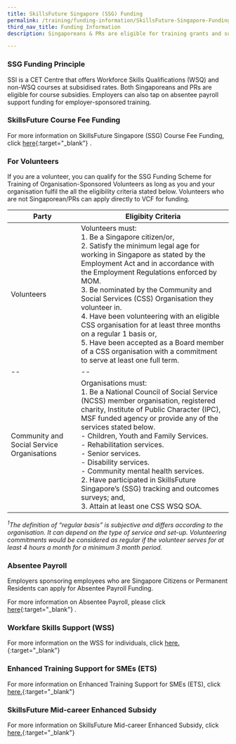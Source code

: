 ```yaml
---
title: SkillsFuture Singapore (SSG) Funding
permalink: /training/funding-information/SkillsFuture-Singapore-Funding/
third_nav_title: Funding Information
description: Singaporeans & PRs are eligible for training grants and subsidies under the SkillsFuture Singapore (SSG) Funding Scheme. Learn more.

---
```


### SSG Funding Principle

SSI is a CET Centre that offers Workforce Skills Qualifications (WSQ) and non-WSQ courses at subsidised rates. Both Singaporeans and PRs are eligible for course subsidies. Employers can also tap on absentee payroll support funding for employer-sponsored training.

### SkillsFuture Course Fee Funding

For more information on SkillsFuture Singapore (SSG) Course Fee Funding, click [here](https://www.ssg.gov.sg/programmes-and-initiatives/training-grants/self-sponsored-training-for-individuals.html?_ga=2.154182520.1749146116.1599791020-1989143907.1599791020){:target="_blank"}   .

### For Volunteers

If you are a volunteer, you can qualify for the SSG Funding Scheme for Training of Organisation-Sponsored Volunteers as long as you and your organisation fulfil the all the eligibility criteria stated below. Volunteers who are not Singaporean/PRs can apply directly to VCF for funding.


|Party|Eligibity Criteria|
|--|--|
|Volunteers | Volunteers must:  <br>1. Be a Singapore citizen/or,  <br>2. Satisfy the minimum legal age for working in Singapore as stated by the Employment Act and in accordance with the Employment Regulations enforced by MOM.  <br>3. Be nominated by the Community and Social Services (CSS) Organisation they volunteer in.<br>4. Have been volunteering with an eligible CSS organisation for at least three months on a regular 1 basis or,<br> 5. Have been accepted as a Board member of a CSS organisation with a commitment to serve at least one full term. |
|--|--|
|Community and Social Service Organisations|Organisations must:  <br>1. Be a National Council of Social Service (NCSS) member organisation, registered charity, Institute of Public Character (IPC), MSF funded agency or provide any of the services stated below.  <br> - Children, Youth and Family Services.  <br> - Rehabilitation services.  <br> - Senior services.  <br> - Disability services.  <br> - Community mental health services.  <br> 2. Have participated in SkillsFuture Singapore’s (SSG) tracking and outcomes surveys; and,  <br> 3. Attain at least one CSS WSQ SOA.|  

 _<sup>1</sup>The definition of “regular basis” is subjective and differs according to the organisation. It can depend on the type of service and set-up. Volunteering commitments would be considered as regular if the volunteer serves for at least 4 hours a month for a minimum 3 month period._   


### Absentee Payroll

Employers sponsoring employees who are Singapore Citizens or Permanent Residents can apply for Absentee Payroll Funding.  
  
For more information on Absentee Payroll, please click [here](https://www.skillsconnect.gov.sg/sop/portal/e-Services/For%20Employers/AbsenteePayroll.jsp){:target="_blank"}   .

### Workfare Skills Support (WSS)

For more information on the WSS for individuals, click [here.](https://www.wsg.gov.sg/programmes-and-initiatives/workfare-skills-support-scheme-individuals.html){:target="_blank"}     

### Enhanced Training Support for SMEs (ETS)

For more information on Enhanced Training Support for SMEs (ETS), click [here.](http://www.ssg.gov.sg/programmes-and-initiatives/funding/enhanced-training-support-for-smes1.html){:target="_blank"}   

### SkillsFuture Mid-career Enhanced Subsidy

For more information on SkillsFuture Mid-career Enhanced Subsidy, click [here.](http://www.skillsfuture.sg/enhancedsubsidy){:target="_blank"}   


